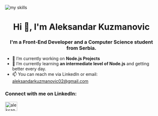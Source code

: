 ![my skills](https://github.com/user-attachments/assets/8eccd271-e569-43c0-88ff-7df6d3463a3d)
<h1 align="center">Hi 👋,
 I'm Aleksandar Kuzmanovic</h1>
<h3 align="center">I'm a Front-End Developer and a Computer Science student from Serbia.</h3>

- 🔭 I’m currently working on **Node.js Projects**
- 🌱 I’m currently learning **an intermediate level of Node.js** and getting better every day.
- 📫 You can reach me via LinkedIn or email: aleksandarkuzmanovic02@gmail.com

<h3 align="left">Connect with me on LinkedIn:</h3>
<p align="left">
<a href="https://www.linkedin.com/in/aleksandar-kuzmanovic-kuzma" target="blank"><img align="center" src="https://raw.githubusercontent.com/rahuldkjain/github-profile-readme-generator/master/src/images/icons/Social/linked-in-alt.svg" alt="aleksandar-kuzmanovic-090939241" height="30" width="40" /></a>
</p>


<!---
Kuzma02/Kuzma02 is a ✨ special ✨ repository because its `README.md` (this file) appears on your GitHub profile.
You can click the Preview link to take a look at your changes.
--->
